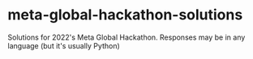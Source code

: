 # meta-global-hackathon-solutions
 Solutions for 2022's Meta Global Hackathon. Responses may be in any language (but it's usually Python)
